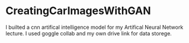 # CreatingCarImagesWithGAN




I builted a cnn  artifical intelligence model for my Artifical Neural Network lecture. I used goggle collab and my own drive link for data storege.
